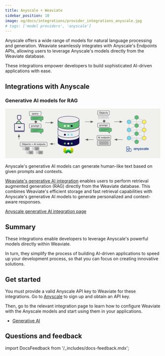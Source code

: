 ```yaml
---
title: Anyscale + Weaviate
sidebar_position: 10
image: og/docs/integrations/provider_integrations_anyscale.jpg
# tags: ['model providers', 'anyscale']
---
```


<!-- Note: for images, use https://docs.google.com/presentation/d/15opIcJuaIjEEcs_1Zm8B6pccox2p7_MHSjCnRv4dPfU/edit?usp=sharing -->

Anyscale offers a wide range of models for natural language processing and generation. Weaviate seamlessly integrates with Anyscale's Endpoints APIs, allowing users to leverage Anyscale's models directly from the Weaviate database.

These integrations empower developers to build sophisticated AI-driven applications with ease.

## Integrations with Anyscale

### Generative AI models for RAG

![Single prompt RAG integration generates individual outputs per search result](../_includes/integration_anyscale_rag_single.png)

Anyscale's generative AI models can generate human-like text based on given prompts and contexts.

[Weaviate's generative AI integration](./generative.md) enables users to perform retrieval augmented generation (RAG) directly from the Weaviate database. This combines Weaviate's efficient storage and fast retrieval capabilities with Anyscale's generative AI models to generate personalized and context-aware responses.

[Anyscale generative AI integration page](./generative.md)

## Summary

These integrations enable developers to leverage Anyscale's powerful models directly within Weaviate.

In turn, they simplify the process of building AI-driven applications to speed up your development process, so that you can focus on creating innovative solutions.

## Get started

You must provide a valid Anyscale API key to Weaviate for these integrations. Go to [Anyscale](https://www.anyscale.com/) to sign up and obtain an API key.

Then, go to the relevant integration page to learn how to configure Weaviate with the Anyscale models and start using them in your applications.

- [Generative AI](./generative.md)

## Questions and feedback

import DocsFeedback from '/_includes/docs-feedback.mdx';

<DocsFeedback/>
